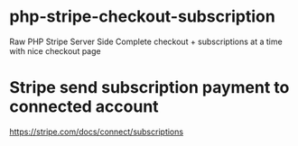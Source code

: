 # php-stripe-checkout-subscription
Raw PHP Stripe Server Side Complete checkout + subscriptions at a time with nice checkout page


# Stripe send subscription payment to connected account
https://stripe.com/docs/connect/subscriptions
